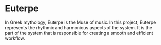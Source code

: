 # Euterpe

In Greek mythology, Euterpe is the Muse of music. In this project, Euterpe represents the rhythmic and harmonious aspects of the system. It is the part of the system that is responsible for creating a smooth and efficient workflow.

